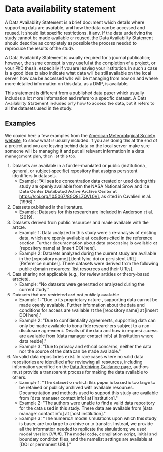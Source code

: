 # Data availability statement

A Data Availability Statement is a brief document which details where supporting data are available, and how the data can be accessed and reused. It should list specific restrictions, if any. If the data underlying the study cannot be made available or reused, the Data Availability Statement should describe as completely as possible the process needed to reproduce the results of the study.

A Data Availability Statement is usually required for a journal publication; however, the same concept is very useful at the completion of a project, or your PhD thesis, especially if you are leaving your institution. In such a case is a good idea to also indicate what data will be still available on the local server, how can be accessed who will be managing from now on and where more detailed information on this data, as a DMP, is available.

This statement is different from a published data paper which usually includes a lot more information and refers to a specific dataset. A Data Availability Statement includes only how to access the data, but it refers to all the datasets used in the study.

## Examples
We copied here a few examples from the [American Meteorological Society website](https://www.ametsoc.org/index.cfm/ams/publications/author-information/formatting-and-manuscript-components/data-availability-statement-examples/), to show what is usually included. If you are doing this at the end of a project and you are leaving behind data on the local server, make sure someone will be managing it and put all relevant information in a data management plan, then list this too.

1) Datasets are available in a funder-mandated or public (institutional, general, or subject-specific) repository that assigns persistent identifiers to datasets.
    - Example: “All sea ice concentration data created or used during this study are openly available from the NASA National Snow and Ice Data Center Distributed Active Archive Center at https://doi.org/10.5067/8GQ8LZQVL0VL as cited in Cavalieri et al. (1996).”
2) Datasets published in the literature.
    - Example: Datasets for this research are included in Anderson et al. (2019).
3) Datasets derived from public resources and made available with the article.
    - Example 1: Data analyzed in this study were a re-analysis of existing data, which are openly available at locations cited in the reference section. Further documentation about data processing is available at [repository name] at [insert DOI here].
    - Example 2: Datasets analyzed during the current study are available in the [repository name] [identifying doi or persistent URL] [Reference number]. These datasets were derived from the following public domain resources: [list resources and their URLs].
4) Data sharing not applicable (e.g., for review articles or theory-based articles).
    - Example: “No datasets were generated or analyzed during the current study.”
5) Datasets that are restricted and not publicly available.
    - Example 1: "Due to its proprietary nature <or ethical concerns>, supporting data cannot be made openly available. Further information about the data and conditions for access are available at the [repository name] at [insert DOI here]."
    - Example 2: "Due to confidentiality agreements, supporting data can only be made available to bona fide researchers subject to a non-disclosure agreement. Details of the data and how to request access are available from [data manager contact info] at [institution where data reside]."
    - Example 3: "Due to privacy and ethical concerns, neither the data nor the source of the data can be made available."
6) No valid data repositories exist. In rare cases where no valid data repositories are identified after reviewing all resources, including information specified on the [Data Archiving Guidance page](https://www.ametsoc.org/index.cfm/ams/publications/ethical-guidelines-and-ams-policies/data-policy-and-guidelines/data-archiving-guidance/), authors must provide a transparent process for making the data available to others.
    - Example 1: "The dataset on which this paper is based is too large to be retained or publicly archived with available resources. Documentation and methods used to support this study are available from [data manager contact info] at [institution]."
    - Example 2: "The authors were unable to find a valid data repository for the data used in this study. These data are available from [data manager contact info] at [host institution]."
    - Example 3: “The numerical model simulations upon which this study is based are too large to archive or to transfer. Instead, we provide all the information needed to replicate the simulations; we used model version [V#.#]. The model code, compilation script, initial and boundary condition files, and the namelist settings are available at [DOI or permanent URL].”
